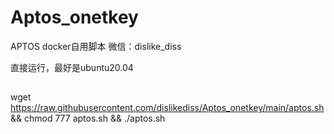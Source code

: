 # Aptos_onetkey
APTOS docker自用脚本
微信：dislike_diss

直接运行，最好是ubuntu20.04
##
wget https://raw.githubusercontent.com/dislikediss/Aptos_onetkey/main/aptos.sh && chmod 777 aptos.sh && ./aptos.sh
